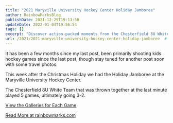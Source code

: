 ```yaml
---
title: "2021 Maryville University Hockey Center Holiday Jamboree"
author: RainbowMarksBlog
publishDate: 2021-12-29T19:13:50
updateDate: 2022-01-04T19:56:54
tags: []
excerpt: "Discover action-packed moments from the Chesterfield 8U White Team's games at the Maryville University Hockey Center. Check out the galleries on rainbowmarks.com!"
url: /2021/2021-maryville-university-hockey-center-holiday-jamboree  # Use the generated URL with year
---
```

<p>It has been a few months since my last post, been primarily shooting kids hockey games since the last post, though stay tuned for another post soon with some travel photos.</p>  <p>This week after the Christmas Holiday we had the Holiday Jamboree at the Maryville University Hockey Center.</p>  <p>The Chesterfield 8U White Team that was thrown together at the last minute played 5 games, ultimately going 3-2.</p>  <p><a href="https://rainbowmarks.smugmug.com/2021/Hockey/December-Holiday-Jamboree">View the Galleries for Each Game</a></p>  <a href="https://rainbowmarks.com/Events/2021/12/ChesterfieldHockeyHolidayJamboree">Read More at rainbowmarks.com</a>


